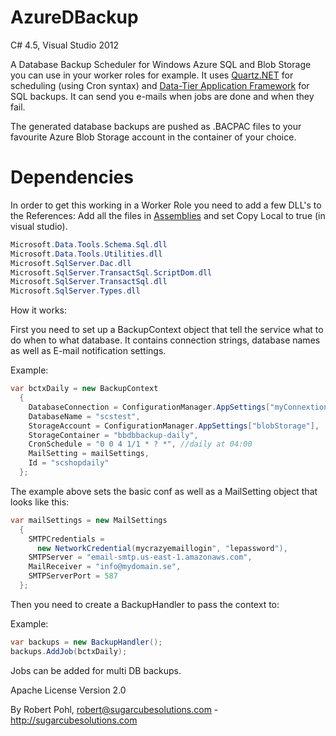 AzureDBackup
============

C# 4.5, Visual Studio 2012

A Database Backup Scheduler for Windows Azure SQL and Blob Storage you can use in your worker roles for example. It uses <a href="http://quartznet.sourceforge.net/">Quartz.NET</a> for scheduling (using Cron syntax) and <a href="http://www.microsoft.com/en-us/download/details.aspx?id=35756">Data-Tier Application Framework</a> for SQL backups.
It can send you e-mails when jobs are done and when they fail.

The generated database backups are pushed as .BACPAC files to your favourite Azure Blob Storage account in the container of your choice.

Dependencies
============

In order to get this working in a Worker Role you need to add a few DLL's to the References:
Add all the files in <a href="https://github.com/robbanp/AzureDBackup/tree/master/AzureDBackup/Assemblies">Assemblies</a> and set Copy Local to true (in visual studio).

```csharp
Microsoft.Data.Tools.Schema.Sql.dll
Microsoft.Data.Tools.Utilities.dll	
Microsoft.SqlServer.Dac.dll	
Microsoft.SqlServer.TransactSql.ScriptDom.dll	
Microsoft.SqlServer.TransactSql.dll	
Microsoft.SqlServer.Types.dll
```

How it works:

First you need to set up a BackupContext object that tell the service what to do when to what database. It contains connection strings, database names as well as E-mail notification settings.


Example: 

```csharp
var bctxDaily = new BackupContext
  {
    DatabaseConnection = ConfigurationManager.AppSettings["myConnextion"],
    DatabaseName = "scstest",
    StorageAccount = ConfigurationManager.AppSettings["blobStorage"],
    StorageContainer = "bbdbbackup-daily",
    CronSchedule = "0 0 4 1/1 * ? *", //daily at 04:00
    MailSetting = mailSettings,
    Id = "scshopdaily"
  };
```

The example above sets the basic conf as well as a MailSetting object that looks like this:

```csharp
var mailSettings = new MailSettings
  {
    SMTPCredentials =
      new NetworkCredential(mycrazyemaillogin", "lepassword"),
    SMTPServer = "email-smtp.us-east-1.amazonaws.com",
    MailReceiver = "info@mydomain.se",
    SMTPServerPort = 587
  };
```

Then you need to create a BackupHandler to pass the context to:


Example: 
```csharp
var backups = new BackupHandler();
backups.AddJob(bctxDaily);
```

Jobs can be added for multi DB backups.

Apache License
Version 2.0

By Robert Pohl, robert@sugarcubesolutions.com - http://sugarcubesolutions.com